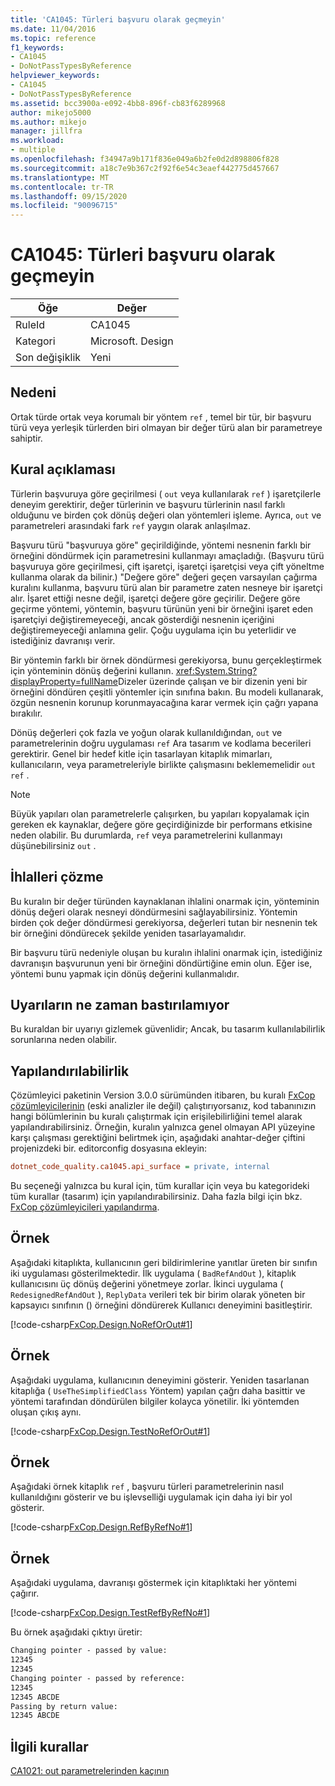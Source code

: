 ```yaml
---
title: 'CA1045: Türleri başvuru olarak geçmeyin'
ms.date: 11/04/2016
ms.topic: reference
f1_keywords:
- CA1045
- DoNotPassTypesByReference
helpviewer_keywords:
- CA1045
- DoNotPassTypesByReference
ms.assetid: bcc3900a-e092-4bb8-896f-cb83f6289968
author: mikejo5000
ms.author: mikejo
manager: jillfra
ms.workload:
- multiple
ms.openlocfilehash: f34947a9b171f836e049a6b2fe0d2d898806f828
ms.sourcegitcommit: a18c7e9b367c2f92f6e54c3eaef442775d457667
ms.translationtype: MT
ms.contentlocale: tr-TR
ms.lasthandoff: 09/15/2020
ms.locfileid: "90096715"
---
```

# <a name="ca1045-do-not-pass-types-by-reference"></a>CA1045: Türleri başvuru olarak geçmeyin

|Öğe|Değer|
|-|-|
|RuleId|CA1045|
|Kategori|Microsoft. Design|
|Son değişiklik|Yeni|

## <a name="cause"></a>Nedeni
Ortak türde ortak veya korumalı bir yöntem `ref` , temel bir tür, bir başvuru türü veya yerleşik türlerden biri olmayan bir değer türü alan bir parametreye sahiptir.

## <a name="rule-description"></a>Kural açıklaması
Türlerin başvuruya göre geçirilmesi ( `out` veya kullanılarak `ref` ) işaretçilerle deneyim gerektirir, değer türlerinin ve başvuru türlerinin nasıl farklı olduğunu ve birden çok dönüş değeri olan yöntemleri işleme. Ayrıca, `out` ve parametreleri arasındaki fark `ref` yaygın olarak anlaşılmaz.

Başvuru türü "başvuruya göre" geçirildiğinde, yöntemi nesnenin farklı bir örneğini döndürmek için parametresini kullanmayı amaçladığı. (Başvuru türü başvuruya göre geçirilmesi, çift işaretçi, işaretçi işaretçisi veya çift yöneltme kullanma olarak da bilinir.) "Değere göre" değeri geçen varsayılan çağırma kuralını kullanma, başvuru türü alan bir parametre zaten nesneye bir işaretçi alır. İşaret ettiği nesne değil, işaretçi değere göre geçirilir. Değere göre geçirme yöntemi, yöntemin, başvuru türünün yeni bir örneğini işaret eden işaretçiyi değiştiremeyeceği, ancak gösterdiği nesnenin içeriğini değiştiremeyeceği anlamına gelir. Çoğu uygulama için bu yeterlidir ve istediğiniz davranışı verir.

Bir yöntemin farklı bir örnek döndürmesi gerekiyorsa, bunu gerçekleştirmek için yönteminin dönüş değerini kullanın. <xref:System.String?displayProperty=fullName>Dizeler üzerinde çalışan ve bir dizenin yeni bir örneğini döndüren çeşitli yöntemler için sınıfına bakın. Bu modeli kullanarak, özgün nesnenin korunup korunmayacağına karar vermek için çağrı yapana bırakılır.

Dönüş değerleri çok fazla ve yoğun olarak kullanıldığından, `out` ve parametrelerinin doğru uygulaması `ref` Ara tasarım ve kodlama becerileri gerektirir. Genel bir hedef kitle için tasarlayan kitaplık mimarları, kullanıcıların, veya parametreleriyle birlikte çalışmasını beklememelidir `out` `ref` .

> [!NOTE]
> Büyük yapıları olan parametrelerle çalışırken, bu yapıları kopyalamak için gereken ek kaynaklar, değere göre geçirdiğinizde bir performans etkisine neden olabilir. Bu durumlarda, `ref` veya parametrelerini kullanmayı düşünebilirsiniz `out` .

## <a name="how-to-fix-violations"></a>İhlalleri çözme
Bu kuralın bir değer türünden kaynaklanan ihlalini onarmak için, yönteminin dönüş değeri olarak nesneyi döndürmesini sağlayabilirsiniz. Yöntemin birden çok değer döndürmesi gerekiyorsa, değerleri tutan bir nesnenin tek bir örneğini döndürecek şekilde yeniden tasarlayamalıdır.

Bir başvuru türü nedeniyle oluşan bu kuralın ihlalini onarmak için, istediğiniz davranışın başvurunun yeni bir örneğini döndürtiğine emin olun. Eğer ise, yöntemi bunu yapmak için dönüş değerini kullanmalıdır.

## <a name="when-to-suppress-warnings"></a>Uyarıların ne zaman bastırılamıyor
Bu kuraldan bir uyarıyı gizlemek güvenlidir; Ancak, bu tasarım kullanılabilirlik sorunlarına neden olabilir.

## <a name="configurability"></a>Yapılandırılabilirlik
Çözümleyici paketinin Version 3.0.0 sürümünden itibaren, bu kuralı [FxCop çözümleyicilerinin](install-fxcop-analyzers.md) (eski analizler ile değil) çalıştırıyorsanız, kod tabanınızın hangi bölümlerinin bu kuralı çalıştırmak için erişilebilirliğini temel alarak yapılandırabilirsiniz. Örneğin, kuralın yalnızca genel olmayan API yüzeyine karşı çalışması gerektiğini belirtmek için, aşağıdaki anahtar-değer çiftini projenizdeki bir. editorconfig dosyasına ekleyin:

```ini
dotnet_code_quality.ca1045.api_surface = private, internal
```

Bu seçeneği yalnızca bu kural için, tüm kurallar için veya bu kategorideki tüm kurallar (tasarım) için yapılandırabilirsiniz. Daha fazla bilgi için bkz. [FxCop çözümleyicileri yapılandırma](configure-fxcop-analyzers.md).

## <a name="example"></a>Örnek
Aşağıdaki kitaplıkta, kullanıcının geri bildirimlerine yanıtlar üreten bir sınıfın iki uygulaması gösterilmektedir. İlk uygulama ( `BadRefAndOut` ), kitaplık kullanıcısını üç dönüş değerini yönetmeye zorlar. İkinci uygulama ( `RedesignedRefAndOut` ), `ReplyData` verileri tek bir birim olarak yöneten bir kapsayıcı sınıfının () örneğini döndürerek Kullanıcı deneyimini basitleştirir.

[!code-csharp[FxCop.Design.NoRefOrOut#1](../code-quality/codesnippet/CSharp/ca1045-do-not-pass-types-by-reference_1.cs)]

## <a name="example"></a>Örnek
Aşağıdaki uygulama, kullanıcının deneyimini gösterir. Yeniden tasarlanan kitaplığa ( `UseTheSimplifiedClass` Yöntem) yapılan çağrı daha basittir ve yöntemi tarafından döndürülen bilgiler kolayca yönetilir. İki yöntemden oluşan çıkış aynı.

[!code-csharp[FxCop.Design.TestNoRefOrOut#1](../code-quality/codesnippet/CSharp/ca1045-do-not-pass-types-by-reference_2.cs)]

## <a name="example"></a>Örnek
Aşağıdaki örnek kitaplık `ref` , başvuru türleri parametrelerinin nasıl kullanıldığını gösterir ve bu işlevselliği uygulamak için daha iyi bir yol gösterir.

[!code-csharp[FxCop.Design.RefByRefNo#1](../code-quality/codesnippet/CSharp/ca1045-do-not-pass-types-by-reference_3.cs)]

## <a name="example"></a>Örnek
Aşağıdaki uygulama, davranışı göstermek için kitaplıktaki her yöntemi çağırır.

[!code-csharp[FxCop.Design.TestRefByRefNo#1](../code-quality/codesnippet/CSharp/ca1045-do-not-pass-types-by-reference_4.cs)]

Bu örnek aşağıdaki çıktıyı üretir:

```txt
Changing pointer - passed by value:
12345
12345
Changing pointer - passed by reference:
12345
12345 ABCDE
Passing by return value:
12345 ABCDE
```

## <a name="related-rules"></a>İlgili kurallar
[CA1021: out parametrelerinden kaçının](../code-quality/ca1021.md)
